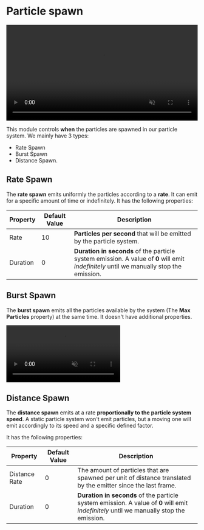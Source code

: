 # Particle spawn

<video autoplay loop muted width="100%" height="auto">
  <source src="images/particle_forces_header.mp4" type="video/mp4">
</video>

This module controls **when** the particles are spawned in our particle system.
We mainly have 3 types:
- Rate Spawn
- Burst Spawn
- Distance Spawn.

## Rate Spawn

The **rate spawn** emits uniformly the particles according to a **rate**. It can emit for a specific amount of time or indefinitely. 
It has the following properties:

| Property | Default Value | Description |
|----------|---------------|-------------|
| Rate | 10 | **Particles per second** that will be emitted by the particle system. |
| Duration | 0 | **Duration in seconds** of the particle system emission. A value of **0** will emit _indefinitely_ until we manually stop the emission. |

## Burst Spawn

The **burst spawn** emits all the particles available by the system (The **Max Particles** property) at the same time. It doesn't have additional properties.


<video autoplay loop muted width="auto" height="auto">
    <source src="images/burst_spawn.mp4" type="video/mp4">
</video>

## Distance Spawn

The **distance spawn** emits at a rate **proportionally to the particle system speed**. A static particle system won't emit particles, but a moving one will emit accordingly to its speed and a specific defined factor.

It has the following properties:

| Property | Default Value | Description |
|----------|---------------|-------------|
| Distance Rate | 0 | The amount of particles that are spawned per unit of distance translated by the emitter since the last frame.  |
| Duration | 0 | **Duration in seconds** of the particle system emission. A value of **0** will emit _indefinitely_ until we manually stop the emission. |